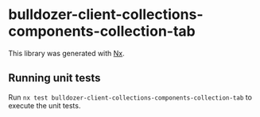 # bulldozer-client-collections-components-collection-tab

This library was generated with [Nx](https://nx.dev).

## Running unit tests

Run `nx test bulldozer-client-collections-components-collection-tab` to execute the unit tests.
